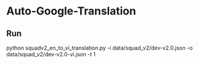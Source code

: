 # Auto-Google-Translation


## Run
python squadv2_en_to_vi_translation.py -i data/squad_v2/dev-v2.0.json -o data/squad_v2/dev-v2.0-vi.json -t 1
